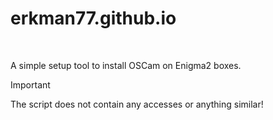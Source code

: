 # erkman77.github.io
<br>

A simple setup tool to install OSCam on Enigma2 boxes.
> [!IMPORTANT]
>The script does not contain any accesses or anything similar!
